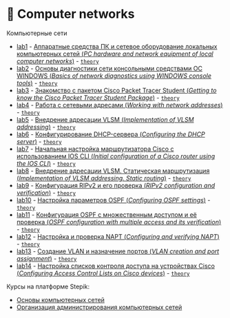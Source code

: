 # 📡 Computer networks
Компьютерные сети

- [lab1](https://github.com/TemaBlag/BSU/tree/main/computer_networks/lab1) - [Аппаратные средства ПК и
сетевое оборудование локальных компьютерных сетей (_PC hardware and network equipment of local computer networks_)](https://temablag.github.io/BSU/computer_networks/lab1/lab1.pdf) - [`theory`](https://temablag.github.io/BSU/computer_networks/lab1/lab1_theory.pdf)
- [lab2](https://github.com/TemaBlag/BSU/tree/main/computer_networks/lab2) - [Основы диагностики сети консольными средствами ОС WINDOWS (_Basics of network diagnostics using WINDOWS console tools_)](https://temablag.github.io/BSU/computer_networks/lab2/lab2.pdf) - [`theory`](https://temablag.github.io/BSU/computer_networks/lab2/lab2_theory.pdf)
- [lab3](https://github.com/TemaBlag/BSU/tree/main/computer_networks/lab3) - [Знакомство с пакетом Cisco Packet Tracer Student (_Getting to know the Cisco Packet Tracer Student Package_)](https://temablag.github.io/BSU/computer_networks/lab3/lab3.pdf) - [`theory`](https://temablag.github.io/BSU/computer_networks/lab3/lab3_theory.pdf)
- [lab4](https://github.com/TemaBlag/BSU/tree/main/computer_networks/lab4) - [Работа с сетевыми адресами (_Working with network addresses_)](https://temablag.github.io/BSU/computer_networks/lab4/lab4.pdf) - [`theory`](https://temablag.github.io/BSU/computer_networks/lab4/lab4_theory.pdf)
- [lab5](https://github.com/TemaBlag/BSU/tree/main/computer_networks/lab5) - [Внедрение адресации VLSM (_Implementation of VLSM addressing_)](https://temablag.github.io/BSU/computer_networks/lab5/lab5.pdf) - [`theory`](https://temablag.github.io/BSU/computer_networks/lab5/lab5_theory.pdf)
- [lab6](https://github.com/TemaBlag/BSU/tree/main/computer_networks/lab6) - [Конфигурирование DHCP-сервера (_Configuring the DHCP server_)](https://temablag.github.io/BSU/computer_networks/lab6/lab6.pdf) - [`theory`](https://temablag.github.io/BSU/computer_networks/lab6/lab6_theory.pdf)
- [lab7](https://github.com/TemaBlag/BSU/tree/main/computer_networks/lab7) - [Начальная настройка маршрутизатора Cisco с использованием IOS CLI (_Initial configuration of a Cisco router using the IOS CLI_)](https://temablag.github.io/BSU/computer_networks/lab7/lab7.pdf) - [`theory`](https://temablag.github.io/BSU/computer_networks/lab7/lab7_theory.pdf)
- [lab8](https://github.com/TemaBlag/BSU/tree/main/computer_networks/lab8) - [Внедрение адресации VLSM. Статическая маршрутизация (_Implementation of VLSM addressing. Static routing_)](https://temablag.github.io/BSU/computer_networks/lab8/lab8.pdf) - [`theory`](https://temablag.github.io/BSU/computer_networks/lab8/lab8_theory.pdf)
- [lab9](https://github.com/TemaBlag/BSU/tree/main/computer_networks/lab9) - [Конфигурация RIPv2 и его проверка (_RIPv2 configuration and verification_)](https://temablag.github.io/BSU/computer_networks/lab9/lab9.pdf) - [`theory`](https://temablag.github.io/BSU/computer_networks/lab9/lab9_theory.pdf)
- [lab10](https://github.com/TemaBlag/BSU/tree/main/computer_networks/lab10) - [Настройка параметров OSPF (_Configuring OSPF settings_)](https://temablag.github.io/BSU/computer_networks/lab10/lab10.pdf) - [`theory`](https://temablag.github.io/BSU/computer_networks/lab10/lab10_theory.pdf)
- [lab11](https://github.com/TemaBlag/BSU/tree/main/computer_networks/lab11) - [Конфигурация OSPF с множественным доступом и её проверка (_OSPF configuration with multiple access and its verification_)](https://temablag.github.io/BSU/computer_networks/lab11/lab11.pdf) - [`theory`](https://temablag.github.io/BSU/computer_networks/lab11/lab11_theory.pdf)
- [lab12](https://github.com/TemaBlag/BSU/tree/main/computer_networks/lab12) - [Настройка и проверка NAPT (_Configuring and verifying NAPT_)](https://temablag.github.io/BSU/computer_networks/lab12/lab12.pdf) - [`theory`](https://temablag.github.io/BSU/computer_networks/lab12/lab12_theory.pdf)
- [lab13](https://github.com/TemaBlag/BSU/tree/main/computer_networks/lab13) - [Создание VLAN и назначение портов (_VLAN creation and port assignment_)](https://temablag.github.io/BSU/computer_networks/lab13/lab13.pdf) - [`theory`](https://temablag.github.io/BSU/computer_networks/lab13/lab13_theory.pdf)
- [lab14](https://github.com/TemaBlag/BSU/tree/main/computer_networks/lab14) - [Настройка списков контроля доступа на устройствах Cisco (_Configuring Access Control Lists on Cisco devices_)](https://temablag.github.io/BSU/computer_networks/lab14/lab14.pdf) - [`theory`](https://temablag.github.io/BSU/computer_networks/lab14/lab14_theory.pdf)

Курсы на платформе Stepik:
- [Основы компьютерных сетей](https://stepik.org/course/208904/syllabus?search=6506192455)
- [Организация администрирования компьютерных сетей](https://stepik.org/course/83555/syllabus?search=6506192460)


